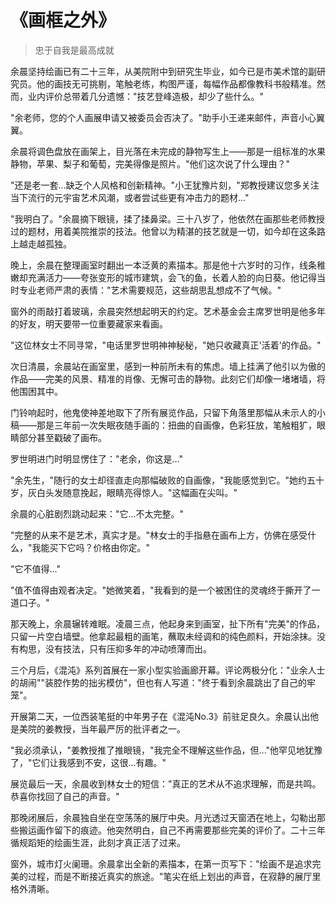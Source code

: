 # 《画框之外》

> 忠于自我是最高成就

余晨坚持绘画已有二十三年，从美院附中到研究生毕业，如今已是市美术馆的副研究员。他的画技无可挑剔，笔触老练，构图严谨，每幅作品都像教科书般精准。然而，业内评价总带着几分遗憾："技艺登峰造极，却少了些什么。"

"余老师，您的个人画展申请又被委员会否决了。"助手小王递来邮件，声音小心翼翼。

余晨将调色盘放在画架上，目光落在未完成的静物写生上——那是一组标准的水果静物，苹果、梨子和葡萄，完美得像是照片。"他们这次说了什么理由？"

"还是老一套...缺乏个人风格和创新精神。"小王犹豫片刻，"郑教授建议您多关注当下流行的元宇宙艺术风潮，或者尝试些更有冲击力的题材..."

"我明白了。"余晨摘下眼镜，揉了揉鼻梁。三十八岁了，他依然在画那些老师教授过的题材，用着美院推崇的技法。他曾以为精湛的技艺就是一切，如今却在这条路上越走越孤独。

晚上，余晨在整理画室时翻出一本泛黄的素描本。那是他十六岁时的习作，线条稚嫩却充满活力——夸张变形的城市建筑，会飞的鱼，长着人脸的向日葵。他记得当时专业老师严肃的表情："艺术需要规范，这些胡思乱想成不了气候。"

窗外的雨敲打着玻璃，余晨突然想起明天的约定。艺术基金会主席罗世明是他多年的好友，明天要带一位重要藏家来看画。

"这位林女士不同寻常，"电话里罗世明神神秘秘，"她只收藏真正'活着'的作品。"

次日清晨，余晨站在画室里，感到一种前所未有的焦虑。墙上挂满了他引以为傲的作品——完美的风景、精准的肖像、无懈可击的静物。此刻它们却像一堵堵墙，将他围困其中。

门铃响起时，他鬼使神差地取下了所有展览作品，只留下角落里那幅从未示人的小稿——那是三年前一次失眠夜随手画的：扭曲的自画像，色彩狂放，笔触粗犷，眼睛部分甚至戳破了画布。

罗世明进门时明显愣住了："老余，你这是..."

"余先生，"随行的女士却径直走向那幅破败的自画像，"我能感觉到它。"她约五十岁，灰白头发随意挽起，眼睛亮得惊人。"这幅画在尖叫。"

余晨的心脏剧烈跳动起来："它...不太完整。"

"完整的从来不是艺术，真实才是。"林女士的手指悬在画布上方，仿佛在感受什么，"我能买下它吗？价格由你定。"

"它不值得..."

"值不值得由观者决定。"她微笑着，"我看到的是一个被困住的灵魂终于撕开了一道口子。"

那天晚上，余晨辗转难眠。凌晨三点，他起身来到画室，扯下所有"完美"的作品，只留一片空白墙壁。他拿起最粗的画笔，蘸取未经调和的纯色颜料，开始涂抹。没有构思，没有技法，只有压抑多年的冲动喷薄而出。

三个月后，《混沌》系列首展在一家小型实验画廊开幕。评论两极分化："业余人士的胡闹""装腔作势的拙劣模仿"，但也有人写道："终于看到余晨跳出了自己的牢笼"。

开展第二天，一位西装笔挺的中年男子在《混沌No.3》前驻足良久。余晨认出他是美院的姜教授，当年最严厉的批评者之一。

"我必须承认，"姜教授推了推眼镜，"我完全不理解这些作品，但..."他罕见地犹豫了，"它们让我感到不安，这很...有趣。"

展览最后一天，余晨收到林女士的短信："真正的艺术从不追求理解，而是共鸣。恭喜你找回了自己的声音。"

那晚闭展后，余晨独自坐在空荡荡的展厅中央。月光透过天窗洒在地上，勾勒出那些搬运画作留下的痕迹。他突然明白，自己不再需要那些完美的评价了。二十三年循规蹈矩的绘画生涯，此刻才真正活了过来。

窗外，城市灯火阑珊。余晨拿出全新的素描本，在第一页写下："绘画不是追求完美的过程，而是不断接近真实的旅途。"笔尖在纸上划出的声音，在寂静的展厅里格外清晰。